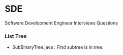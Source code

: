 # SDE
Software Development Engineer Interviews Questions

### List Tree
- SubBinaryTree.java : Find subtree is in tree.
